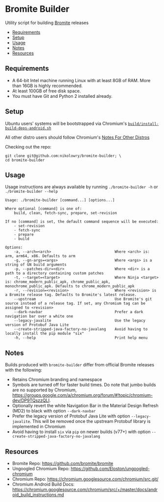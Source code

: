 # Bromite Builder

Utility script for building [Bromite]( https://github.com/bromite/bromite) releases

- [Requirements](#requirements)
- [Setup](#setup)
- [Usage](#usage)
- [Notes](#notes)
- [Resources](#resources)

## <a name="requirements"></a>Requirements

- A 64-bit Intel machine running Linux with at least 8GB of RAM.
More than 16GB is highly recommended.
- At least 100GB of free disk space.
- You must have Git and Python 2 installed already.

## <a name="setup"></a>Setup

Ubuntu users' systems will be bootstrapped via Chromium's
[`build/install-build-deps-android.sh`](https://chromium.googlesource.com/chromium/src.git/+/master/build/install-build-deps-android.sh)

All other distro users should follow Chromium's
[Notes For Other Distros](https://chromium.googlesource.com/chromium/src/+/master/docs/linux_build_instructions.md#notes)

Checking out the repo:
```shell
git clone git@github.com:nikolowry/bromite-builder; \
cd bromite-builder
```

## <a name="usage"></a>Usage

Usage instructions are always available by running `./bromite-builder -h` or
`./bromite-builder --help`

```
Usage: ./bromite-builder [command...] [options...]

Where optional [command] is one of:
    build, clean, fetch-sync, prepare, set-revision

If no [command] is set, the default command sequence will be executed:
    - set-revision
    - fetch-sync
    - prepare
    - build

Options:
    -a, --arch=<arch>                             Where <arch> is: arm, arm64, x86. Defaults to arm
    -g, --gn-args=<args>                          Where <args> is a string of GN build arguments
    -p, --patches-dir=<dir>                       Where <dir> is a path to a directory containing custom patches
    -t, --target=<target>                         Where Ninja <target> is: chrome_modern_public_apk, chrome_public_apk, monochrome_public_apk. Defaults to chrome_modern_public_apk
    -r, --revision=<revision>                     Where <revision> is a Bromite release tag. Defaults to Bromite's latest release.
    --upstream                                    Use Bromite's git source instead of a release tag. If set, any Chromium tag can be assigned to <revision>
    --dark-navbar                                 Prefer a dark navigation bar over a white one
    --legacy-javalite                             Use the legacy version of Protobuf Java Lite
    --create-stripped-java-factory-no-javalang    Avoid having to locally install the pip module "six"
    -h, --help                                    Print help menu
```

## <a name="notes"></a>Notes

Builds produced with `bromite-builder` differ from official Bromite releases with
the following:

- Retains Chromium branding and namespace
- Symbols are turned off for faster build times. Do note that jumbo builds are
no supported by Chromium, https://groups.google.com/a/chromium.org/forum/#!topic/chromium-dev/DP9TQszzQLI.
- Optionally revert the white Navigation Bar in the Material Design Refresh (MD2)
to black with option `--dark-navbar`
- Prefer the legacy version of Protobuf Java Lite with option `--legacy-javalite`.
This will be removed once the upstream Protobuf library is implemented in Chromium
- Avoid having to install `six` via `pip` on newer builds (v77+) with option `--create-stripped-java-factory-no-javalang`

## <a name="resources"></a>Resources

- Bromite Repo: https://github.com/bromite/bromite
- Ungoogled Chromium Repo: https://github.com/Eloston/ungoogled-chromium
- Chromium Repo: https://chromium.googlesource.com/chromium/src.git/
- Chromium Android Build Docs: https://chromium.googlesource.com/chromium/src/+/master/docs/android_build_instructions.md
